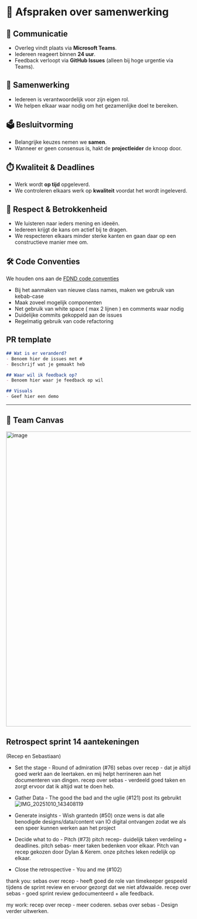 # 🤝 Afspraken over samenwerking

## 📢 Communicatie
- Overleg vindt plaats via **Microsoft Teams**.  
- Iedereen reageert binnen **24 uur**.  
- Feedback verloopt via **GitHub Issues** (alleen bij hoge urgentie via Teams).  

## 👥 Samenwerking
- Iedereen is verantwoordelijk voor zijn eigen rol.  
- We helpen elkaar waar nodig om het gezamenlijke doel te bereiken.  

## 🗳️ Besluitvorming
- Belangrijke keuzes nemen we **samen**.  
- Wanneer er geen consensus is, hakt de **projectleider** de knoop door.  

## ⏱️ Kwaliteit & Deadlines
- Werk wordt **op tijd** opgeleverd.  
- We controleren elkaars werk op **kwaliteit** voordat het wordt ingeleverd.  

## 🌱 Respect & Betrokkenheid
- We luisteren naar ieders mening en ideeën.  
- Iedereen krijgt de kans om actief bij te dragen.  
- We respecteren elkaars minder sterke kanten en gaan daar op een constructieve manier mee om.  

## 🛠 Code Conventies
We houden ons aan de [FDND code conventies](https://docs.fdnd.nl/conventies.html)
- Bij het aanmaken van nieuwe class names, maken we gebruik van kebab-case
- Maak zoveel mogelijk componenten
- Net gebruik van white space ( max 2 lijnen ) en comments waar nodig
- Duidelijke commits gekoppeld aan de issues
- Regelmatig gebruik van code refactoring

## PR template
```md
## Wat is er veranderd?
- Benoem hier de issues met #
- Beschrijf wat je gemaakt heb

## Waar wil ik feedback op?
- Benoem hier waar je feedback op wil

## Visuals
- Geef hier een demo
```

---

## 📌 Team Canvas
<img width="1133" height="802" alt="image" src="https://github.com/user-attachments/assets/2c332fb6-a5eb-4ddc-82e4-4a4c6ac492ce" />


## Retrospect sprint 14 aantekeningen

(Recep en Sebastiaan)

- Set the stage - Round of admiration (#76)
sebas over recep - dat je altijd goed werkt aan de leertaken. en mij helpt herrineren aan het documenteren van dingen.
recep over sebas - verdeeld goed taken en zorgt ervoor dat ik altijd wat te doen heb.

- Gather Data - The good the bad and the uglie (#121)
post its gebruikt
![IMG_20251010_143408119](https://github.com/user-attachments/assets/366af328-5e26-4826-83bc-648db19363d2)


- Generate insights - Wish grantedn (#50)
onze wens is dat alle benodigde designs/data/content van IO digital ontvangen zodat we als een speer kunnen werken aan het project

- Decide what to do - Pitch (#73)
pitch recep- duidelijk taken verdeling + deadlines.
pitch sebas- meer taken bedenken voor elkaar.
Pitch van recep gekozen door Dylan & Kerem.
onze pitches leken redelijk op elkaar.

- Close the retrospective - You and me (#102)

thank you:
sebas over recep - heeft goed de role van timekeeper gespeeld tijdens de sprint review en ervoor gezorgt dat we niet afdwaalde.
recep over sebas - goed sprint review gedocumenteerd + alle feedback.

my work:
recep over recep - meer coderen.
sebas over sebas - Design verder uitwerken.
